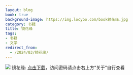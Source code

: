 ```yaml
---
layout: blog
book: true
background-image: https://img.locyoo.com/book镜花缘.jpg
category: 书籍
title: 镜花缘
tags:
- 书籍
- 文学
redirect_from:
  - /2024/03/镜花缘/
---
```

![](https://img.locyoo.com/book镜花缘.jpg)
镜花缘: <a name = "ref1" href="https://url18.ctfile.com/f/50983618-1225827448-49386e?p=3619">点击下载</a>，访问密码请点击右上方“关于”自行查看